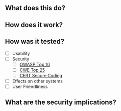 ## What does this do?

## How does it work?

## How was it tested?

- [ ] Usability
- [ ] Security
    - [ ] [OWASP Top 10](https://owasp.org/www-project-top-ten/)
    - [ ] [CWE Top 25](https://cwe.mitre.org/top25/)
    - [ ] [CERT Secure Coding](https://wiki.sei.cmu.edu/confluence/display/seccode/Top+10+Secure+Coding+Practices)
- [ ] Effects on other systems
- [ ] User Friendliness 

## What are the security implications?